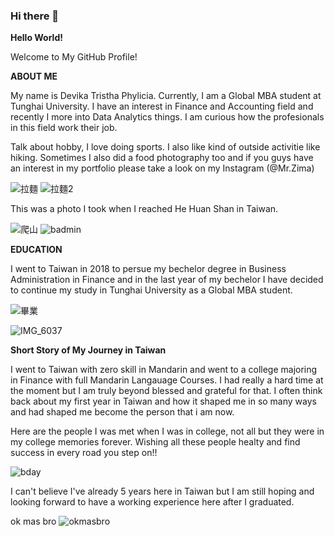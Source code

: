 ### Hi there 👋

**Hello World!** 

Welcome to My GitHub Profile!

**ABOUT ME** 

My name is Devika Tristha Phylicia. Currently, I am a Global MBA student at Tunghai University. I have an interest in Finance and Accounting field and recently I more into Data Analytics things. I am curious how the profesionals in this field work their job. 

Talk about hobby, I love doing sports. I also like kind of outside activitie like hiking. Sometimes I also did a food photography too and if you guys have an interest in my portfolio please take a look on my Instagram (@Mr.Zima)

![拉麵](image/拉麵.jpg)
![拉麵2](image/拉麵2.jpg)

This was a photo I took when I reached He Huan Shan in Taiwan. 

![爬山](image/爬山.jpg)
![badmin](image/badmin.JPG)

**EDUCATION**

I went to Taiwan in 2018 to persue my bechelor degree in Business Administration in Finance and in the last year of my bechelor I have decided to continue my study in Tunghai University as a Global MBA student.

![畢業](image/畢業.JPG)

![IMG_6037](image/IMG_6037.JPG)

**Short Story of My Journey in Taiwan** 


I went to Taiwan with zero skill in Mandarin and went to a college majoring in Finance with full Mandarin Langauage Courses. I had really a hard time at the moment but I am truly beyond blessed and grateful for that. I often think back about my first year in Taiwan and how it shaped me in so many ways and had shaped me become the person that i am now. 

Here are the people I was met when I was in college, not all but they were in my college memories forever. Wishing all these people healty and find success in every road you step on!! 

![bday](image/bday.JPG)

I can't believe I've already 5 years here in Taiwan but I am still hoping and looking forward to have a working experience here after I graduated.

ok mas bro 
![okmasbro](image/okmasbro.jpg)




